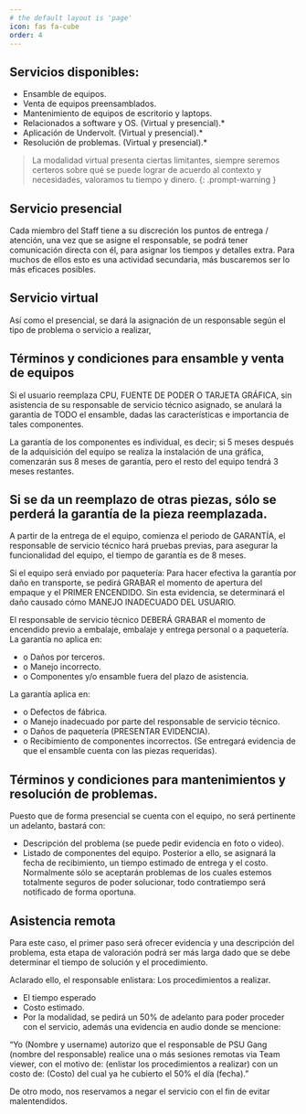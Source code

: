 ```yaml
---
# the default layout is 'page'
icon: fas fa-cube
order: 4
---
```


## Servicios disponibles:

- Ensamble de equipos.
- Venta de equipos preensamblados.
- Mantenimiento de equipos de escritorio y laptops.
- Relacionados a software y OS. (Virtual y presencial).*
- Aplicación de Undervolt. (Virtual y presencial).*
- Resolución de problemas. (Virtual y presencial).*

>La modalidad virtual presenta ciertas limitantes, siempre seremos certeros sobre qué se puede lograr de acuerdo al contexto y necesidades, valoramos tu tiempo y dinero.
{: .prompt-warning }

## Servicio presencial

Cada miembro del Staff tiene a su discreción los puntos de entrega / atención, una vez que se asigne el responsable, se podrá tener comunicación directa con él, para asignar los tiempos y detalles extra. Para muchos de ellos esto es una actividad secundaria, más buscaremos ser lo más eficaces posibles.

## Servicio virtual
Así como el presencial, se dará la asignación de un responsable según el tipo de problema o servicio a realizar, 

## Términos y condiciones para ensamble y venta de equipos

Si el usuario reemplaza CPU, FUENTE DE PODER O TARJETA GRÁFICA, sin asistencia de su responsable de servicio técnico asignado, se anulará la garantía de TODO el ensamble, dadas las características e importancia de tales componentes.

La garantía de los componentes es individual, es decir; si 5 meses después de la adquisición del equipo se realiza la instalación de una gráfica, comenzarán sus 8 meses de garantía, pero el resto del equipo tendrá 3 meses restantes.

## Si se da un reemplazo de otras piezas, sólo se perderá la garantía de la pieza reemplazada.

A partir de la entrega de el equipo, comienza el periodo de  GARANTÍA, el responsable de servicio técnico hará pruebas previas, para asegurar
la funcionalidad del equipo, el tiempo de garantía es de 8 meses.

Si el equipo será enviado por paquetería:
Para hacer efectiva la garantía por daño en transporte, se pedirá GRABAR el
momento de apertura del empaque y el PRIMER ENCENDIDO. Sin esta evidencia, se determinará el daño causado cómo MANEJO INADECUADO DEL USUARIO.

El responsable de servicio técnico DEBERÁ GRABAR el momento de encendido previo a embalaje, embalaje y entrega personal o a paquetería.
La garantía no aplica en:
- o Daños por terceros.
- o Manejo incorrecto.
- o Componentes y/o ensamble fuera del plazo de asistencia.

La garantía aplica en:
- o Defectos de fábrica.
- o Manejo inadecuado por parte del responsable de servicio técnico.
- o Daños de paquetería (PRESENTAR EVIDENCIA).
- o Recibimiento de componentes incorrectos. (Se entregará evidencia de que el ensamble cuenta con las piezas requeridas).

## Términos y condiciones para mantenimientos y resolución de problemas.

Puesto que de forma presencial se cuenta con el equipo, no será pertinente un adelanto, bastará con:
- Descripción del problema (se puede pedir evidencia en foto o video).
- Listado de componentes del equipo.
Posterior a ello, se asignará la fecha de recibimiento, un tiempo estimado de entrega y el costo. 
Normalmente sólo se aceptarán problemas de los cuales estemos totalmente seguros de poder solucionar, todo contratiempo será notificado de forma oportuna.

## Asistencia remota

Para este caso, el primer paso será ofrecer evidencia y una descripción del problema, esta etapa de valoración podrá ser más larga dado que se debe determinar el tiempo de solución y el procedimiento.

Aclarado ello, el responsable enlistara:
Los procedimientos a realizar.
- El tiempo esperado
- Costo estimado.
- Por la modalidad, se pedirá un 50% de adelanto para poder proceder con el servicio, además una evidencia en audio donde se mencione:

“Yo (Nombre y username) autorizo que el responsable de PSU Gang (nombre del responsable) realice una o más sesiones remotas via Team viewer, con el motivo de: (enlistar los procedimientos a realizar) con un costo de: (Costo) del cual ya he cubierto el 50% el día (fecha).”

De otro modo, nos reservamos a negar el servicio con el fin de evitar malentendidos.
